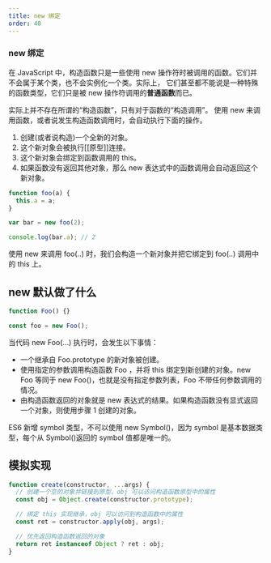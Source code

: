 ```yaml
---
title: new 绑定
order: 40
---
```


### new 绑定

在 JavaScript 中，构造函数只是一些使用 new 操作符时被调用的函数。它们并不会属于某个类，也不会实例化一个类。实际上， 它们甚至都不能说是一种特殊的函数类型，它们只是被 new 操作符调用的**普通函数**而已。

实际上并不存在所谓的“构造函数”，只有对于函数的“构造调用”。
使用 new 来调用函数，或者说发生构造函数调用时，会自动执行下面的操作。

1. 创建(或者说构造)一个全新的对象。
2. 这个新对象会被执行[[原型]]连接。
3. 这个新对象会绑定到函数调用的 this。
4. 如果函数没有返回其他对象，那么 new 表达式中的函数调用会自动返回这个新对象。

```js
function foo(a) {
  this.a = a;
}

var bar = new foo(2);

console.log(bar.a); // 2
```

使用 new 来调用 foo(..) 时，我们会构造一个新对象并把它绑定到 foo(..) 调用中的 this 上。

## new 默认做了什么

```js
function Foo() {}

const foo = new Foo();
```

当代码 new Foo(...) 执行时，会发生以下事情：

- 一个继承自 Foo.prototype 的新对象被创建。
- 使用指定的参数调用构造函数 Foo ，并将 this 绑定到新创建的对象。new Foo 等同于 new Foo()，也就是没有指定参数列表，Foo 不带任何参数调用的情况。
- 由构造函数返回的对象就是 new 表达式的结果。如果构造函数没有显式返回一个对象，则使用步骤 1 创建的对象。

ES6 新增 symbol 类型，不可以使用 new Symbol()，因为 symbol 是基本数据类型，每个从 Symbol()返回的 symbol 值都是唯一的。

## 模拟实现

```js
function create(constructor, ...args) {
  // 创建一个空的对象并链接到原型，obj 可以访问构造函数原型中的属性
  const obj = Object.create(constructor.prototype);

  // 绑定 this 实现继承，obj 可以访问到构造函数中的属性
  const ret = constructor.apply(obj, args);

  // 优先返回构造函数返回的对象
  return ret instanceof Object ? ret : obj;
}
```
